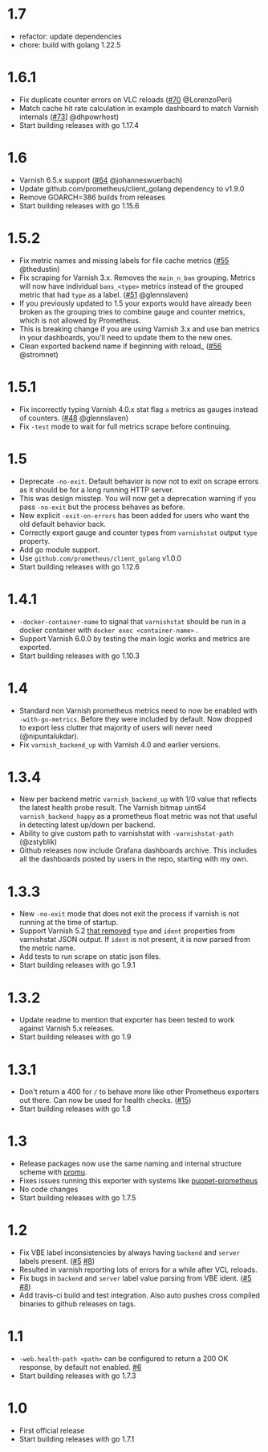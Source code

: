 # 1.7

-   refactor: update dependencies
-   chore: build with golang 1.22.5

# 1.6.1

-   Fix duplicate counter errors on VLC reloads ([#70](https://github.com/jonnenauha/prometheus_varnish_exporter/pull/70) @LorenzoPeri)
-   Match cache hit rate calculation in example dashboard to match Varnish internals ([#73](https://github.com/jonnenauha/prometheus_varnish_exporter/pull/73)] @dhpowrhost)
-   Start building releases with go 1.17.4

# 1.6

-   Varnish 6.5.x support ([#64](https://github.com/jonnenauha/prometheus_varnish_exporter/pull/64) @johanneswuerbach)
-   Update github.com/prometheus/client_golang dependency to v1.9.0
-   Remove GOARCH=386 builds from releases
-   Start building releases with go 1.15.6

# 1.5.2

-   Fix metric names and missing labels for file cache metrics ([#55](https://github.com/jonnenauha/prometheus_varnish_exporter/pull/55) @thedustin)
-   Fix scraping for Varnish 3.x. Removes the `main_n_ban` grouping. Metrics will now have individual `bans_<type>` metrics instead of the grouped metric that had `type` as a label. ([#51](https://github.com/jonnenauha/prometheus_varnish_exporter/pull/51) @glennslaven)
-   If you previously updated to 1.5 your exports would have already been broken as the grouping tries to combine gauge and counter metrics, which is not allowed by Prometheus.
-   This is breaking change if you are using Varnish 3.x and use ban metrics in your dashboards, you'll need to update them to the new ones.
-   Clean exported backend name if beginning with reload\_ ([#56](https://github.com/jonnenauha/prometheus_varnish_exporter/pull/56) @stromnet)

# 1.5.1

-   Fix incorrectly typing Varnish 4.0.x stat flag `a` metrics as gauges instead of counters. ([#48](https://github.com/jonnenauha/prometheus_varnish_exporter/pull/48) @glennslaven)
-   Fix `-test` mode to wait for full metrics scrape before continuing.

# 1.5

-   Deprecate `-no-exit`. Default behavior is now not to exit on scrape errors as it should be for a long running HTTP server.
-   This was design misstep. You will now get a deprecation warning if you pass `-no-exit` but the process behaves as before.
-   New explicit `-exit-on-errors` has been added for users who want the old default behavior back.
-   Correctly export gauge and counter types from `varnishstat` output `type` property.
-   Add go module support.
-   Use `github.com/prometheus/client_golang` v1.0.0
-   Start building releases with go 1.12.6

# 1.4.1

-   `-docker-container-name` to signal that `varnishstat` should be run in a docker container with `docker exec <container-name>` .
-   Support Varnish 6.0.0 by testing the main logic works and metrics are exported.
-   Start building releases with go 1.10.3

# 1.4

-   Standard non Varnish prometheus metrics need to now be enabled with `-with-go-metrics`. Before they were included by default. Now dropped to export less clutter that majority of users will never need (@nipuntalukdar).
-   Fix `varnish_backend_up` with Varnish 4.0 and earlier versions.

# 1.3.4

-   New per backend metric `varnish_backend_up` with 1/0 value that reflects the latest health probe result. The Varnish bitmap uint64 `varnish_backend_happy` as a prometheus float metric was not that useful in detecting latest up/down per backend.
-   Ability to give custom path to varnishstat with `-varnishstat-path` (@zstyblik)
-   Github releases now include Grafana dashboards archive. This includes all the dashboards posted by users in the repo, starting with my own.

# 1.3.3

-   New `-no-exit` mode that does not exit the process if varnish is not running at the time of startup.
-   Support Varnish 5.2 [that removed](http://varnish-cache.org/docs/5.2/whats-new/upgrading-5.2.html#other-changes) `type` and `ident` properties from varnishstat JSON output. If `ident` is not present, it is now parsed from the metric name.
-   Add tests to run scrape on static json files.
-   Start building releases with go 1.9.1

# 1.3.2

-   Update readme to mention that exporter has been tested to work against Varnish 5.x releases.
-   Start building releases with go 1.9

# 1.3.1

-   Don't return a 400 for `/` to behave more like other Prometheus exporters out there. Can now be used for health checks. ([#15](https://github.com/jonnenauha/prometheus_varnish_exporter/pull/15))
-   Start building releases with go 1.8

# 1.3

-   Release packages now use the same naming and internal structure scheme with [promu](https://github.com/prometheus/promu).
-   Fixes issues running this exporter with systems like [puppet-prometheus](https://github.com/voxpupuli/puppet-prometheus)
-   No code changes
-   Start building releases with go 1.7.5

# 1.2

-   Fix VBE label inconsistencies by always having `backend` and `server` labels present. ([#5](https://github.com/jonnenauha/prometheus_varnish_exporter/issues/5) [#8](https://github.com/jonnenauha/prometheus_varnish_exporter/issues/8))
-   Resulted in varnish reporting lots of errors for a while after VCL reloads.
-   Fix bugs in `backend` and `server` label value parsing from VBE ident. ([#5](https://github.com/jonnenauha/prometheus_varnish_exporter/issues/5) [#8](https://github.com/jonnenauha/prometheus_varnish_exporter/issues/8))
-   Add travis-ci build and test integration. Also auto pushes cross compiled binaries to github releases on tags.

# 1.1

-   `-web.health-path <path>` can be configured to return a 200 OK response, by default not enabled. [#6](https://github.com/jonnenauha/prometheus_varnish_exporter/pull/6)
-   Start building releases with go 1.7.3

# 1.0

-   First official release
-   Start building releases with go 1.7.1
